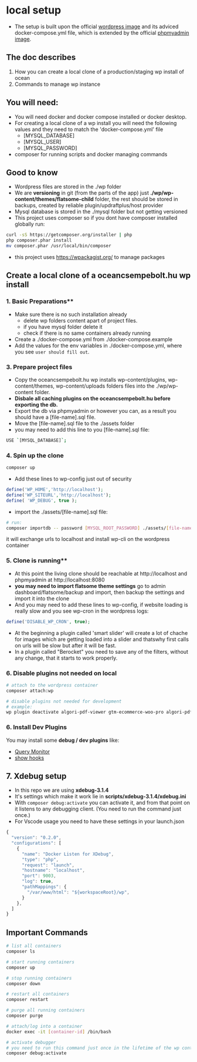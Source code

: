 #  

# local setup
- The setup is built upon the official [wordpress image](https://hub.docker.com/_/wordpres) and its adviced docker-compose.yml file,
which is extended by the official [phpmyadmin image](https://hub.docker.com/r/phpmyadmin/phpmyadmin/). 

## The doc describes
 1. How you can create a local clone of a production/staging wp install of ocean
 3. Commands to manage wp instance

## You will need:
- You will need docker and docker compose installed or docker desktop.
- For creating a local clone of a wp install you will need the following values and they need to match the 'docker-compose.yml' file
  - [MYSQL_DATABASE]
  - [MYSQL_USER]
  - [MYSQL_PASSWORD]
- composer for running scripts and docker managing commands

## Good to know
- Wordpress files are stored in the ./wp folder
- We are **versioning** in git (from the parts of the app) just **./wp/wp-content/themes/flatsome-child** folder, the rest should be stored in backups, created by reliable plugin/updraftplus/host provider
- Mysql database is stored in the ./mysql folder but not getting versioned
- This project uses composer so if you dont have composer installed globally run:
```sh
curl -sS https://getcomposer.org/installer | php
php composer.phar install
mv composer.phar /usr/local/bin/composer
```
- this project uses https://wpackagist.org/ to manage packages

## Create a local clone of a oceancsempebolt.hu wp install

### 1. Basic Preparations**
- Make sure there is no such installation already
  - delete wp folders content apart of project files.
  - if you have mysql folder delete it
  - check if there is no same containers already running
- Create a ./docker-compose.yml from ./docker-compose.example
- Add the values for the env variables in ./docker-compose.yml, where you see `user should fill out`.

### 3. Prepare project files
- Copy the oceancsempebolt.hu wp installs wp-content/plugins, wp-content/themes, wp-content/uploads folders files into the ./wp/wp-content folder.
- **Disbale all caching plugins on the oceancsempebolt.hu before exporting the db.**
- Export the db via phpmyadmin or however you can, as a result you should have a [file-name].sql file.
- Move the [file-name].sql file to the ./assets folder
- you may need to add this line to you [file-name].sql file:
```sh
USE `[MYSQL_DATABASE]`;
```

### 4. Spin up the clone
```sh
composer up
```
- Add these lines to wp-config just out of security
```php
define('WP_HOME','http://localhost');
define('WP_SITEURL','http://localhost');
define( 'WP_DEBUG', true );
```
- import the ./assets/[file-name].sql file:
```sh
# run:
composer importdb -- password [MYSQL_ROOT_PASSWORD] ./assets/[file-name].sql
```
it will exchange urls to localhost and install wp-cli on the wordpress container

### 5. Clone is running**
- At this point the living clone should be reachable at http://localhost and phpmyadmin at http://localhost:8080
- **you may need to import flatsome theme settings** go to admin dashboard/flatsome/backup and import, then backup the settings and import it into the clone
- And you may need to add these lines to wp-config, if website loading is really slow and you see wp-cron in the wordpress logs:
```php
define('DISABLE_WP_CRON', true);
```
- At the beginning a plugin called 'smart slider' will create a lot of chache for images which are getting loaded into a slider and thatswhy first calls on urls will be slow but after it will be fast.
- In a plugin called "Berocket" you need to save any of the filters, without any change, that it starts to work properly.

### 6. Disable plugins not needed on local
```sh
# attach to the wordpress container
composer attach:wp

# disable plugins not needed for development
# example:
wp plugin deactivate algori-pdf-viewer gtm-ecommerce-woo-pro algori-pdf-viewer autoptimize wordfence wp-rocket wps-woocommerce-simplepay-payment-gateway --allow-root
```

### 6. Install Dev Plugins
You may install some **debug / dev plugins** like:
- [Query Monitor](https://wordpress.org/plugins/search/query+monitor/)
- [show hooks](https://wordpress.org/plugins/search/show+hooks/)

## 7. Xdebug setup
- In this repo we are using __xdebug-3.1.4__
- It's settings which make it work lie in __scripts/xdebug-3.1.4/xdebug.ini__
- With ```composer debug:activate``` you can activate it, and from that point on it listens to any debugging client. (You need to run the command just once.)
- For Vscode usage you need to have these settings in your launch.json
```js
{
  "version": "0.2.0",
  "configurations": [
    {
      "name": "Docker Listen for XDebug",
      "type": "php",
      "request": "launch",
      "hostname": "localhost",
      "port": 9003,
      "log": true,
      "pathMappings": {
        "/var/www/html": "${workspaceRoot}/wp",
      }
    },
  ]
}
```

## Important Commands
```sh
# list all containers
composer ls

# start running containers
composer up

# stop running containers
composer down

# restart all containers
composer restart

# purge all running containers
composer purge

# attach/log into a container
docker exec -it [container-id] /bin/bash

# activate debugger
# you need to run this command just once in the lifetime of the wp container
composer debug:activate
```